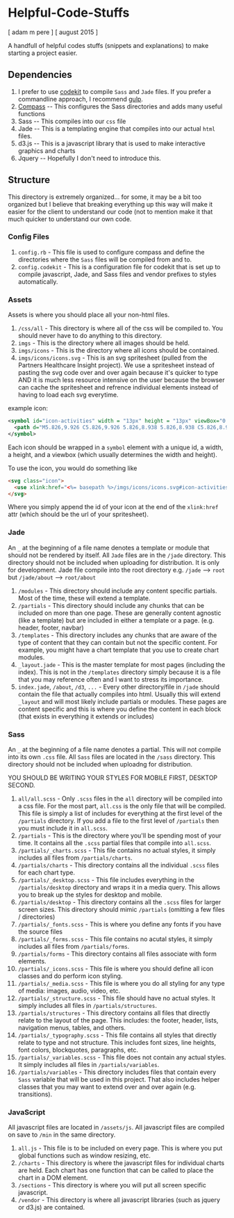 # Helpful-Code-Stuffs
[ adam m pere ]
[ august 2015 ]

A handfull of helpful codes stuffs (snippets and explanations) to make starting a project easier.

## Dependencies
1. I prefer to use [codekit](https://incident57.com/codekit/) to compile `Sass` and `Jade` files. If you prefer a commandline approach, I recommend [gulp](http://gulpjs.com/).
2. [Compass](http://compass-style.org/) -- This configures the Sass directories and adds many useful functions
3. Sass -- This compiles into our `css` file
4. Jade -- This is a templating engine that compiles into our actual `html` files.
5. d3.js -- This is a javascript library that is used to make interactive graphics and charts
6. Jquery -- Hopefully I don't need to introduce this.

## Structure 
This directory is extremely organized... for some, it may be a bit too organized but I believe that breaking everything up this way will make it easier for the client to understand our code (not to mention make it that much quicker to understand our own code.

### Config Files

1. `config.rb` - This file is used to configure compass and define the directories where the `Sass` files will be compiled from and to.
2. `config.codekit` - This is a configuration file for codekit that is set up to compile javascript, Jade, and Sass files and vendor prefixes to styles automatically.

### Assets
Assets is where you should place all your non-html files.

1. `/css/all` - This directory is where all of the css will be compiled to. You should never have to do anything to this directory.
2. `imgs` - This is the directory where all images should be held.
3. `imgs/icons` - This is the directory where all icons should be contained.
4. `imgs/icons/icons.svg` - This is an svg spritesheet (pulled from the Partners Healthcare Insight project). We use a spritesheet instead of pasting the svg code over and over again because it's quicker to type AND it is much less resource intensive on the user because the browser can cache the spritesheet and refrence individual elements instead of having to load each svg everytime.

example icon:

```svg
<symbol id="icon-activities" width = "13px" height = "13px" viewBox="0 0 13 13">
  <path d="M5.826,9.926 C5.826,9.926 5.826,8.938 5.826,8.938 C5.826,8.938 12.814,8.938 12.814,8.938 C12.814,8.938 12.814,9.926 12.814,9.926 C12.814,9.926 5.826,9.926 5.826,9.926 ZM7.841,5.939 C7.841,5.939 12.814,5.939 12.814,5.939 C12.814,5.939 12.814,6.927 12.814,6.927 C12.814,6.927 7.841,6.927 7.841,6.927 C7.841,6.927 7.841,5.939 7.841,5.939 ZM5.840,3.003 C5.840,3.003 12.814,3.003 12.814,3.003 C12.814,3.003 12.814,3.960 12.814,3.960 C12.814,3.960 5.840,3.960 5.840,3.960 C5.840,3.960 5.840,3.003 5.840,3.003 ZM5.840,0.003 C5.840,0.003 12.814,0.003 12.814,0.003 C12.814,0.003 12.814,0.960 12.814,0.960 C12.814,0.960 5.840,0.960 5.840,0.960 C5.840,0.960 5.840,0.003 5.840,0.003 ZM6.954,6.385 C5.008,8.176 3.413,10.696 2.910,11.986 C2.910,11.986 -0.015,8.886 -0.015,8.886 C-0.015,8.886 0.732,8.377 0.732,8.377 C0.732,8.377 2.425,9.672 2.425,9.672 C3.116,8.849 4.655,6.615 6.775,5.315 C6.775,5.315 6.954,6.385 6.954,6.385 ZM1.802,3.003 C1.802,3.003 3.676,3.003 3.676,3.003 C3.676,3.003 3.676,3.960 3.676,3.960 C3.676,3.960 1.802,3.960 1.802,3.960 C1.802,3.960 1.802,3.003 1.802,3.003 ZM1.802,0.003 C1.802,0.003 3.676,0.003 3.676,0.003 C3.676,0.003 3.676,0.960 3.676,0.960 C3.676,0.960 1.802,0.960 1.802,0.960 C1.802,0.960 1.802,0.003 1.802,0.003 Z" id="path-1" class="cls-2" fill-rule="evenodd"/>
</symbol>
```
Each icon should be wrapped in a `symbol` element with a unique id, a width, a height, and a viewbox (which usually determines the width and height).

To use the icon, you would do something like

```html
<svg class="icon">
  <use xlink:href="<%= basepath %>/imgs/icons/icons.svg#icon-activities" />
</svg>
```
Where you simply append the id of your icon at the end of the `xlink:href` attr (which should be the url of your spritesheet).

### Jade
An `_` at the beginning of a file name denotes a template or module that should not be rendered by itself. All `Jade` files are in the `/jade` directory. This directory should not be included when uploading for distribution. It is only for development. Jade file compile into the root directory e.g. `/jade` --> `root` but `/jade/about` --> `root/about`

1. `/modules` - This directory should include any content specific partials. Most of the time, these will extend a template.
2. `/partials` - This directory should include any chunks that can be included on more than one page. These are generally content agnostic (like a template) but are included in either a template or a page. (e.g. header, footer, navbar)
3. `/templates` - This directory includes any chunks that are aware of the type of content that they can contain but not the specific content. For example, you might have a chart template that you use to create chart modules.
4. `_layout.jade` - This is the master template for most pages (including the index). This is not in the `/templates` directory simply because it is a file that you may reference often and I want to stress its importance.
5. `index.jade`, `/about`, `/d3`, `...` - Every other directory/file in `/jade` should contain the file that actually compiles into html. Usually this will extend `_layout` and will most likely include partials or modules. These pages are content specific and this is where you define the content in each block (that exists in everything it extends or includes)

### Sass
An `_` at the beginning of a file name denotes a partial. This will not compile into its own `.css` file. All `Sass` files are located in the `/sass` directory. This directory should not be included when uploadng for distribution.

YOU SHOULD BE WRITING YOUR STYLES FOR MOBILE FIRST, DESKTOP SECOND.

1. `all/all.scss` - Only `.scss` files in the `all` directory will be compiled into a css file. For the most part, `all.css` is the only file that will be compiled. This file is simply a list of includes for everything at the first level of the `/partials` directory. If you add a file to the first level of `/partials` then you must include it in `all.scss`.
2. `/partials` - This is the directory where you'll be spending most of your time. It contains all the `.scss` partial files that compile into `all.scss`. 
3. `/partials/_charts.scss` - This file contains no actual styles, it simply includes all files from `/partials/charts`.
4. `/partials/charts` - This directory contains all the individual `.scss` files for each chart type.
5. `/partials/_desktop.scss` - This file includes everything in the `/partials/desktop` directory and wraps it in a media query. This allows you to break up the styles for desktop and mobile.
6. `/partials/desktop` - This directory contains all the `.scss` files for larger screen sizes. This directory should mimic `/partials` (omitting a few files / directories)
7. `/partials/_fonts.scss` - This is where you define any fonts if you have the source files
8. `/partials/_forms.scss` - This file contains no acutal styles, it simply includes all files from `/partials/forms`.
9. `/partials/forms` - This directory contains all files associate with form elements.
10. `/partials/_icons.scss` - This file is where you should define all icon classes and do perform icon styling.
11. `/partials/_media.scss` - This file is where you do all styling for any type of media: images, audio, video, etc.
12. `/partials/_structure.scss` - This file should have no actual styles. It simply includes all files in `/partials/structures`.
13. `/partials/structures` - This directory contains all files that directly relate to the layout of the page. This includes: the footer, header, lists, navigation menus, tables, and others.
14. `/partials/_typography.scss` - This file contains all styles that directly relate to type and not structure. This includes font sizes, line heights, font colors, blockquotes, paragraphs, etc.
15. `/partials/_variables.scss` - This file does not contain any actual styles. It simply includes all files in `/partials/variables`.
16. `/partials/variables` - This directory includes files that contain every `Sass` variable that will be used in this project. That also includes helper classes that you may want to extend over and over again (e.g. transitions).

### JavaScript
All javascript files are located in `/assets/js`. All javascript files are compiled on save to `/min` in the same directory.

1. `all.js` - This file is to be included on every page. This is where you put global functions such as window resizing, etc.
2. `/charts` - This directory is where the javascript files for individual charts are held. Each chart has one function that can be called to place the chart in a DOM element.
3. `/sections` - This directory is where you will put all screen specific javascript.
4. `/vendor` - This directory is where all javascript libraries (such as jquery or d3.js) are contained.

